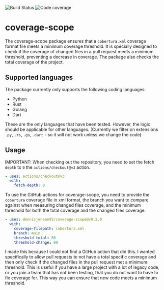 <!-- Badge ci build ci.yml -->
![Build Status](https://github.com/DennisJensen95/coverage-scope/actions/workflows/ci.yml/badge.svg)
![Code coverage](https://img.shields.io/endpoint?url=https://gist.githubusercontent.com/DennisJensen95/2b7862c80c14d562c8659e1283543190/raw/coverage-scope.json)

# coverage-scope

The coverage-scope package ensures that a `cobertura.xml` coverage format file
meets a minimum coverage threshold. It is specially designed to check if the
coverage of changed files in a pull request meets a minimum threshold,
preventing a decrease in coverage. The package also checks the total coverage of
the project.

## Supported languages

The package currently only supports the following coding languages:

- Python
- Rust
- Golang
- Dart

These are the only languages that have been tested. However, the logic should be
applicable for other languages. (Currently we filter on extensions `.py`, `.rs`,
`.go`, `.dart` - so it will not work unless we change the code)

## Usage

IMPORTANT: When checking out the repository, you need to set the fetch `depth`
to `0` the `actions/checkout@v3` action.

```yaml
- uses: actions/checkout@v3
  with:
    fetch-depth: 0
```

To use the GitHub actions for coverage-scope, you need to provide the
`cobertura` coverage file in xml format, the branch you want to compare against
when measuring changed files coverage, and the minimum threshold for both the
total coverage and the changed files coverage.

```yaml
- uses: dennisjensen95/coverage-scope@v0.2.0
  with: 
    coverage-filepath: cobertura.xml
    branch: main
    threshold-total: 80
    threshold-change: 90
```

I made this because I could not find a GitHub action that did this. I wanted
specifically to allow pull requests to not have a total specific coverage and
then only check if the changed files in the pull request met a minimum
threshold. This is useful if you have a large project with a lot of legacy code,
or you join a team that has not been testing, that you do not want to have to fix
coverage for. This way you can ensure that new code meets a minimum threshold.
